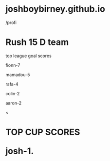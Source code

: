 # joshboybirney.github.io                     

<!DOCTYPE html>/profi
<html>
<head>
<title>Page Title</title>
</head>
 <img scr="https://pbs.twimg.com/profile_images/3722346960/f4da4007e2a7b5fcf7e69d55e1f6b129_400x400.jpeg">
   
 


<body>

<h1>Rush 15 D team </h1>
<p>top league goal scores </p>
<p> fionn-7</p>
<p>  mamadou-5</p>
<p>  rafa-4<p/>
<p>  colin-2<p/>
<p>  aaron-2<p/>
</body>
</html>


<
   <h1> TOP CUP SCORES </p>
  <p> josh-1.
  
 






                                             


